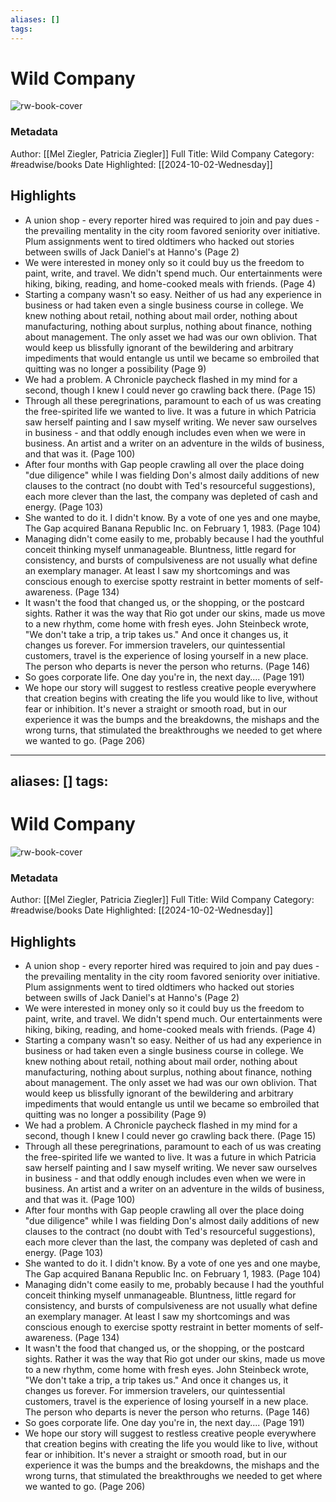 ```yaml
---
aliases: []
tags:
---
```

# Wild Company

![rw-book-cover](https://images-na.ssl-images-amazon.com/images/I/51XZYkPa6hL._SL200_.jpg)
### Metadata
Author: [[Mel Ziegler, Patricia Ziegler]]
Full Title: Wild Company
Category: #readwise/books
Date Highlighted: [[2024-10-02-Wednesday]]

## Highlights
- A union shop - every reporter hired was required to join and pay dues - the prevailing mentality in the city room favored seniority over initiative. Plum assignments went to tired oldtimers who hacked out stories between swills of Jack Daniel's at Hanno's (Page 2)
- We were interested in money only so it could buy us the freedom to paint, write, and travel. We didn't spend much. Our entertainments were hiking, biking, reading, and home-cooked meals with friends. (Page 4)
- Starting a company wasn't so easy. Neither of us had any experience in business or had taken even a single business course in college. We knew nothing about retail, nothing about mail order, nothing about manufacturing, nothing about surplus, nothing about finance, nothing about management. The only asset we had was our own oblivion. That would keep us blissfully ignorant of the bewildering and arbitrary impediments that would entangle us until we became so embroiled that quitting was no longer a possibility (Page 9)
- We had a problem.
  A Chronicle paycheck flashed in my mind for a second, though I knew I could never go crawling back there. (Page 15)
- Through all these peregrinations, paramount to each of us was creating the free-spirited life we wanted to live. It was a future in which Patricia saw herself painting and I saw myself writing. We never saw ourselves in business - and that oddly enough includes even when we were in business. An artist and a writer on an adventure in the wilds of business, and that was it. (Page 100)
- After four months with Gap people crawling all over the place doing "due diligence" while I was fielding Don's almost daily additions of new clauses to the contract (no doubt with Ted's resourceful suggestions), each more clever than the last, the company was depleted of cash and energy. (Page 103)
- She wanted to do it. I didn't know. By a vote of one yes and one maybe, The Gap acquired Banana Republic Inc. on February 1, 1983. (Page 104)
- Managing didn't come easily to me, probably because I had the youthful conceit thinking myself unmanageable. Bluntness, little regard for consistency, and bursts of compulsiveness are not usually what define an exemplary manager. At least I saw my shortcomings and was conscious enough to exercise spotty restraint in better moments of self-awareness. (Page 134)
- It wasn't the food that changed us, or the shopping, or the postcard sights. Rather it was the way that Rio got under our skins, made us move to a new rhythm, come home with fresh eyes. John Steinbeck wrote, "We don't take a trip, a trip takes us." And once it changes us, it changes us forever. For immersion travelers, our quintessential customers, travel is the experience of losing yourself in a new place. The person who departs is never the person who returns. (Page 146)
- So goes corporate life.
  One day you're in, the next day.... (Page 191)
- We hope our story will suggest to restless creative people everywhere that creation begins with creating the life you would like to live, without fear or inhibition. It's never a straight or smooth road, but in our experience it was the bumps and the breakdowns, the mishaps and the wrong turns, that stimulated the breakthroughs we needed to get where we wanted to go. (Page 206)
---
aliases: []
tags:
---
# Wild Company

![rw-book-cover](https://images-na.ssl-images-amazon.com/images/I/51XZYkPa6hL._SL200_.jpg)
### Metadata
Author: [[Mel Ziegler, Patricia Ziegler]]
Full Title: Wild Company
Category: #readwise/books
Date Highlighted: [[2024-10-02-Wednesday]]

## Highlights
- A union shop - every reporter hired was required to join and pay dues - the prevailing mentality in the city room favored seniority over initiative. Plum assignments went to tired oldtimers who hacked out stories between swills of Jack Daniel's at Hanno's (Page 2)
- We were interested in money only so it could buy us the freedom to paint, write, and travel. We didn't spend much. Our entertainments were hiking, biking, reading, and home-cooked meals with friends. (Page 4)
- Starting a company wasn't so easy. Neither of us had any experience in business or had taken even a single business course in college. We knew nothing about retail, nothing about mail order, nothing about manufacturing, nothing about surplus, nothing about finance, nothing about management. The only asset we had was our own oblivion. That would keep us blissfully ignorant of the bewildering and arbitrary impediments that would entangle us until we became so embroiled that quitting was no longer a possibility (Page 9)
- We had a problem.
  A Chronicle paycheck flashed in my mind for a second, though I knew I could never go crawling back there. (Page 15)
- Through all these peregrinations, paramount to each of us was creating the free-spirited life we wanted to live. It was a future in which Patricia saw herself painting and I saw myself writing. We never saw ourselves in business - and that oddly enough includes even when we were in business. An artist and a writer on an adventure in the wilds of business, and that was it. (Page 100)
- After four months with Gap people crawling all over the place doing "due diligence" while I was fielding Don's almost daily additions of new clauses to the contract (no doubt with Ted's resourceful suggestions), each more clever than the last, the company was depleted of cash and energy. (Page 103)
- She wanted to do it. I didn't know. By a vote of one yes and one maybe, The Gap acquired Banana Republic Inc. on February 1, 1983. (Page 104)
- Managing didn't come easily to me, probably because I had the youthful conceit thinking myself unmanageable. Bluntness, little regard for consistency, and bursts of compulsiveness are not usually what define an exemplary manager. At least I saw my shortcomings and was conscious enough to exercise spotty restraint in better moments of self-awareness. (Page 134)
- It wasn't the food that changed us, or the shopping, or the postcard sights. Rather it was the way that Rio got under our skins, made us move to a new rhythm, come home with fresh eyes. John Steinbeck wrote, "We don't take a trip, a trip takes us." And once it changes us, it changes us forever. For immersion travelers, our quintessential customers, travel is the experience of losing yourself in a new place. The person who departs is never the person who returns. (Page 146)
- So goes corporate life.
  One day you're in, the next day.... (Page 191)
- We hope our story will suggest to restless creative people everywhere that creation begins with creating the life you would like to live, without fear or inhibition. It's never a straight or smooth road, but in our experience it was the bumps and the breakdowns, the mishaps and the wrong turns, that stimulated the breakthroughs we needed to get where we wanted to go. (Page 206)

